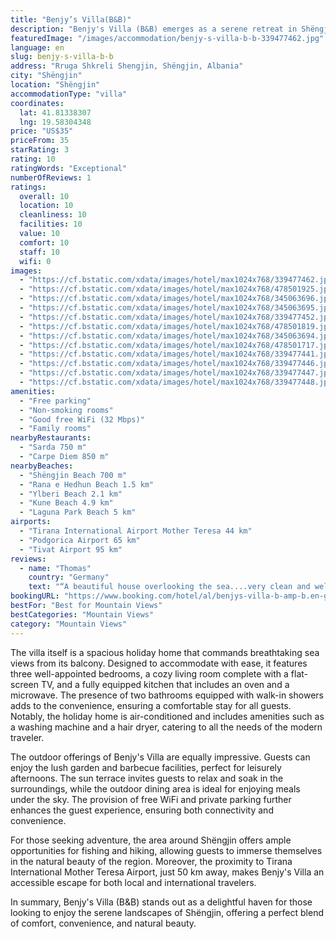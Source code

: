 ```yaml
---
title: "Benjy’s Villa(B&B)"
description: "Benjy's Villa (B&B) emerges as a serene retreat in Shëngjin, boasting a prime location close to the pristine Shëngjin Beach and within a scenic drive from the historic Rozafa Castle Shkodra, 44 km away."
featuredImage: "/images/accommodation/benjy-s-villa-b-b-339477462.jpg"
language: en
slug: benjy-s-villa-b-b
address: "Rruga Shkreli Shengjin, Shëngjin, Albania"
city: "Shëngjin"
location: "Shëngjin"
accommodationType: "villa"
coordinates:
  lat: 41.81338307
  lng: 19.58304348
price: "US$35"
priceFrom: 35
starRating: 3
rating: 10
ratingWords: "Exceptional"
numberOfReviews: 1
ratings:
  overall: 10
  location: 10
  cleanliness: 10
  facilities: 10
  value: 10
  comfort: 10
  staff: 10
  wifi: 0
images:
  - "https://cf.bstatic.com/xdata/images/hotel/max1024x768/339477462.jpg?k=b565adf2c802e9768b5fc791e319f93d500dbb495e2f284296ab2caad7d3b8a0&o=&hp=1"
  - "https://cf.bstatic.com/xdata/images/hotel/max1024x768/478501925.jpg?k=207ba9111709c9a2105aef5a64d5b5325a7a986f3678be173366ce35c8a0274b&o=&hp=1"
  - "https://cf.bstatic.com/xdata/images/hotel/max1024x768/345063696.jpg?k=279f3ca4a123320b8125323158eb977fd3f8a9487bbbffeafcc8f3c710c25146&o=&hp=1"
  - "https://cf.bstatic.com/xdata/images/hotel/max1024x768/345063695.jpg?k=7663e96a2cb9d18cbe7f563cbc610713f40b60df40b634226d9d4d7ededf7e58&o=&hp=1"
  - "https://cf.bstatic.com/xdata/images/hotel/max1024x768/339477452.jpg?k=5c6b76d13e82397472b7766e8c62e0a2b9124954a0015f424ec0a82c80d5306e&o=&hp=1"
  - "https://cf.bstatic.com/xdata/images/hotel/max1024x768/478501819.jpg?k=67c65aed0de1dcbd75653becf057986ace67399650714a41e9bbdd678c884b40&o=&hp=1"
  - "https://cf.bstatic.com/xdata/images/hotel/max1024x768/345063694.jpg?k=74753b52251767acd3915911b6872ba6ab4cfa9a634c10ecd55689d3d41b5b88&o=&hp=1"
  - "https://cf.bstatic.com/xdata/images/hotel/max1024x768/478501717.jpg?k=d7059ced9393f7287a5e21bbd716b02c830c221bdbd1eb11b376f365dbfba8ec&o=&hp=1"
  - "https://cf.bstatic.com/xdata/images/hotel/max1024x768/339477441.jpg?k=f71c1c6f47915fdef85ef3ac190560af466faa8913ece365531ff5101cf12b90&o=&hp=1"
  - "https://cf.bstatic.com/xdata/images/hotel/max1024x768/339477446.jpg?k=c6f24cc8045594f35266bd427970e567ce4ad7f915fa8cc13c2ef4257a21362e&o=&hp=1"
  - "https://cf.bstatic.com/xdata/images/hotel/max1024x768/339477447.jpg?k=53d3e420afb18058ca2d0b4e35dd9737dbc2d413e3584554845364c62b3bf8c0&o=&hp=1"
  - "https://cf.bstatic.com/xdata/images/hotel/max1024x768/339477448.jpg?k=f3dfe7f3d383aeb49c0cfc925a09e787c75bd2af936bd01ca4763e51c11f4f32&o=&hp=1"
amenities:
  - "Free parking"
  - "Non-smoking rooms"
  - "Good free WiFi (32 Mbps)"
  - "Family rooms"
nearbyRestaurants:
  - "Sarda 750 m"
  - "Carpe Diem 850 m"
nearbyBeaches:
  - "Shëngjin Beach 700 m"
  - "Rana e Hedhun Beach 1.5 km"
  - "Ylberi Beach 2.1 km"
  - "Kune Beach 4.9 km"
  - "Laguna Park Beach 5 km"
airports:
  - "Tirana International Airport Mother Teresa 44 km"
  - "Podgorica Airport 65 km"
  - "Tivat Airport 95 km"
reviews:
  - name: "Thomas"
    country: "Germany"
    text: "“A beautiful house overlooking the sea....very clean and well maintained....Owner very nice and accommodating. Breakfast really delicious and plentiful....Always happy to come back... we will never forget this stay and remember it in good...”"
bookingURL: "https://www.booking.com/hotel/al/benjys-villa-b-amp-b.en-gb.html?aid=8035640"
bestFor: "Best for Mountain Views"
bestCategories: "Mountain Views"
category: "Mountain Views"
---
```


The villa itself is a spacious holiday home that commands breathtaking sea views from its balcony. Designed to accommodate with ease, it features three well-appointed bedrooms, a cozy living room complete with a flat-screen TV, and a fully equipped kitchen that includes an oven and a microwave. The presence of two bathrooms equipped with walk-in showers adds to the convenience, ensuring a comfortable stay for all guests. Notably, the holiday home is air-conditioned and includes amenities such as a washing machine and a hair dryer, catering to all the needs of the modern traveler.

The outdoor offerings of Benjy's Villa are equally impressive. Guests can enjoy the lush garden and barbecue facilities, perfect for leisurely afternoons. The sun terrace invites guests to relax and soak in the surroundings, while the outdoor dining area is ideal for enjoying meals under the sky. The provision of free WiFi and private parking further enhances the guest experience, ensuring both connectivity and convenience.

For those seeking adventure, the area around Shëngjin offers ample opportunities for fishing and hiking, allowing guests to immerse themselves in the natural beauty of the region. Moreover, the proximity to Tirana International Mother Teresa Airport, just 50 km away, makes Benjy's Villa an accessible escape for both local and international travelers.

In summary, Benjy's Villa (B&B) stands out as a delightful haven for those looking to enjoy the serene landscapes of Shëngjin, offering a perfect blend of comfort, convenience, and natural beauty.